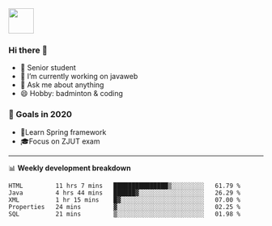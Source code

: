 <img src="https://github.com/egoist/egoist/raw/master/balloon.gif" width="50">

### Hi there 🐏

- 🌱 Senior student
- 🔭 I’m currently working on javaweb
- 💬 Ask me about anything
- 😄 Hobby: badminton & coding

### 🚀 Goals in 2020
+ 🍃Learn Spring framework
+ 🎓Focus on ZJUT exam
-------

📊 **Weekly development breakdown**
<!--START_SECTION:waka-->
```text
HTML         11 hrs 7 mins   ███████████████▒░░░░░░░░░   61.79 % 
Java         4 hrs 44 mins   ██████▓░░░░░░░░░░░░░░░░░░   26.29 % 
XML          1 hr 15 mins    █▓░░░░░░░░░░░░░░░░░░░░░░░   07.00 % 
Properties   24 mins         ▓░░░░░░░░░░░░░░░░░░░░░░░░   02.25 % 
SQL          21 mins         ▒░░░░░░░░░░░░░░░░░░░░░░░░   01.98 % 
```
<!--END_SECTION:waka-->
